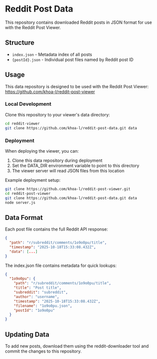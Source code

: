 # Reddit Post Data

This repository contains downloaded Reddit posts in JSON format for use with the Reddit Post Viewer.

## Structure

- `index.json` - Metadata index of all posts
- `{postId}.json` - Individual post files named by Reddit post ID

## Usage

This data repository is designed to be used with the Reddit Post Viewer:
https://github.com/khoa-l/reddit-post-viewer

### Local Development

Clone this repository to your viewer's data directory:

```bash
cd reddit-viewer
git clone https://github.com/khoa-l/reddit-post-data.git data
```

### Deployment

When deploying the viewer, you can:

1. Clone this data repository during deployment
2. Set the DATA_DIR environment variable to point to this directory
3. The viewer server will read JSON files from this location

Example deployment setup:

```bash
git clone https://github.com/khoa-l/reddit-post-viewer.git
cd reddit-post-viewer
git clone https://github.com/khoa-l/reddit-post-data.git data
node server.js
```

## Data Format

Each post file contains the full Reddit API response:

```json
{
  "path": "r/subreddit/comments/1o9o0pu/title",
  "timestamp": "2025-10-18T15:33:08.432Z",
  "data": [...]
}
```

The index.json file contains metadata for quick lookups:

```json
{
  "1o9o0pu": {
    "path": "r/subreddit/comments/1o9o0pu/title",
    "title": "Post title",
    "subreddit": "subreddit",
    "author": "username",
    "timestamp": "2025-10-18T15:33:08.432Z",
    "filename": "1o9o0pu.json",
    "postId": "1o9o0pu"
  }
}
```

## Updating Data

To add new posts, download them using the reddit-downloader tool and commit the changes to this repository.
